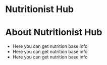 # Nutritionist Hub


# About Nutritionist Hub
* Here you can get nutrition base info
* Here you can get nutrition base info
* Here you can get nutrition base info


